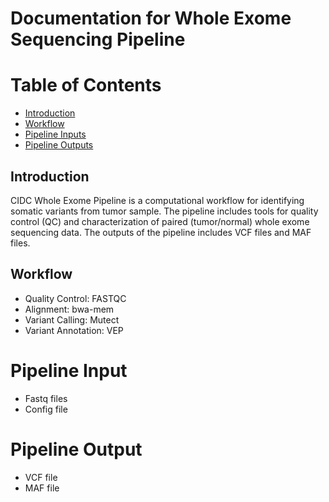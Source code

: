 # Documentation for Whole Exome Sequencing Pipeline

# Table of Contents
- [Introduction](#introduction)
- [Workflow](#workflow)
- [Pipeline Inputs](#input)
- [Pipeline Outputs](#output)

## Introduction <a name="introduction"></a>

CIDC Whole Exome Pipeline is a computational workflow for identifying somatic variants from tumor sample. The pipeline includes 
tools for quality control (QC) and characterization of paired (tumor/normal) whole exome sequencing data.  The outputs of the pipeline includes
VCF files and MAF files.

## Workflow <a name="workflow"></a>

- Quality Control: FASTQC
- Alignment: bwa-mem
- Variant Calling: Mutect
- Variant Annotation: VEP

# Pipeline Input <a name="input"></a>
- Fastq files
- Config file

# Pipeline Output <a name="output"></a>
- VCF file
- MAF file

